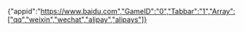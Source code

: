 {"appid":"https://www.baidu.com","GameID":"0","Tabbar":"1","Array":["qq","weixin","wechat","alipay","alipays"]}
